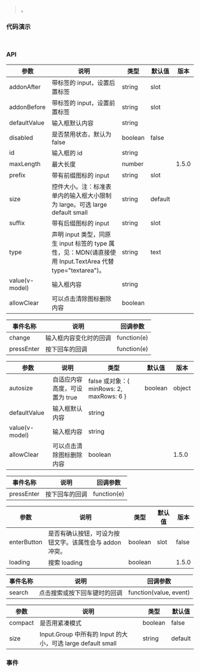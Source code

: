 #   

>  。


###  代码演示

```
 
```

### API
参数|说明|类型|默认值|版本
--|--|--|--|--
addonAfter|带标签的 input，设置后置标签|string|slot||
addonBefore|带标签的 input，设置前置标签|string|slot||
defaultValue|输入框默认内容|string||
disabled|是否禁用状态，默认为 false|boolean|false|
id|输入框的 id|string||
maxLength|最大长度|number||1.5.0
prefix|带有前缀图标的 input|string|slot||
size|控件大小。注：标准表单内的输入框大小限制为 large。可选 large default small|string|default|
suffix|带有后缀图标的 input|string|slot||
type|声明 input 类型，同原生 input 标签的 type 属性，见：MDN(请直接使用 Input.TextArea 代替 type="textarea")。|string|text|
value(v-model)|输入框内容|string||
allowClear|可以点击清除图标删除内容|boolean||


事件名称|说明|回调参数
--|--|--
change|输入框内容变化时的回调|function(e)
pressEnter|按下回车的回调|function(e)



参数|说明|类型|默认值|版本
--|--|--|--|--
autosize|自适应内容高度，可设置为 true|false 或对象：{ minRows: 2, maxRows: 6 }|boolean|object|false|
defaultValue|输入框默认内容|string||
value(v-model)|输入框内容|string||
allowClear|可以点击清除图标删除内容|boolean||1.5.0


事件名称|说明|回调参数
--|--|--
pressEnter|按下回车的回调|function(e)


参数|说明|类型|默认值|版本
--|--|--|--|--
enterButton|是否有确认按钮，可设为按钮文字。该属性会与 addon 冲突。|boolean|slot|false|
loading|搜索 loading|boolean||1.5.0


事件名称|说明|回调参数
--|--|--
search|点击搜索或按下回车键时的回调|function(value, event)


参数|说明|类型|默认值
--|--|--|--
compact|是否用紧凑模式|boolean|false
size|Input.Group 中所有的 Input 的大小，可选 large default small|string|default



 


### 事件

 

